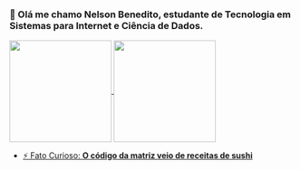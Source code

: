 ###  👋 Olá me chamo Nelson Benedito, estudante de Tecnologia em Sistemas para Internet e Ciência de Dados.
 
 <div >
    <a  href="https://github.com/NelsonBenedito">
        <img height="180em" align="center" src="https://github-readme-stats.vercel.app/api?username=NelsonBenedito&show_icons=true&theme=omni" alt="">
        <img height="180em" align="center" src="https://github-readme-stats.vercel.app/api/top-langs/?username=NelsonBenedito&show_icons=true&theme=omni" alt="">
</div>
 

- ⚡ Fato Curioso: **O código da matriz veio de receitas de sushi**
